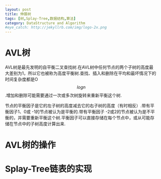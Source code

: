 ```yaml
---
layout: post
title: 伸展树
tags: [树,Splay-Tree,数据结构,算法]
category: DataStructure and Algorithm
#eye_catch: http://jekyllrb.com/img/logo-2x.png
---
```


<script type="text/javascript" src="http://cdn.mathjax.org/mathjax/latest/MathJax.js?config=default"></script>

# AVL树

AVL树是最先发明的自平衡二叉查找树.在AVL树中任何节点的两个子树的高度最大差别为1，所以它也被称为高度平衡树.查找、插入和删除在平均和最坏情况下的时间复杂度都是O$$log{n}$$.增加和删除可能需要通过一次或多次树旋转来重新平衡这个树.

节点的平衡因子是它的左子树的高度减去它的右子树的高度（有时相反）.带有平衡因子1、0或 -1的节点被认为是平衡的.带有平衡因子 -2或2的节点被认为是不平衡的，并需要重新平衡这个树.平衡因子可以直接存储在每个节点中，或从可能存储在节点中的子树高度计算出来.

<!--more-->
<!--more-->

# AVL树的操作


# Splay-Tree链表的实现

```java

```
